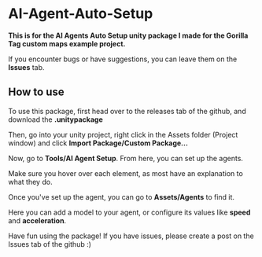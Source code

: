 # AI-Agent-Auto-Setup

**This is for the AI Agents Auto Setup unity package I made for the Gorilla Tag custom maps example project.**

If you encounter bugs or have suggestions, you can leave them on the **Issues** tab.

## How to use
To use this package, first head over to the releases tab of the github, and download the **.unitypackage**

Then, go into your unity project, right click in the Assets folder (Project window) and click **Import Package/Custom Package...**

Now, go to **Tools/AI Agent Setup**.
From here, you can set up the agents.

Make sure you hover over each element, as most have an explanation to what they do.

Once you've set up the agent, you can go to **Assets/Agents** to find it.

Here you can add a model to your agent, or configure its values like **speed** and **acceleration**.

Have fun using the package!
If you have issues, please create a post on the Issues tab of the github :)
